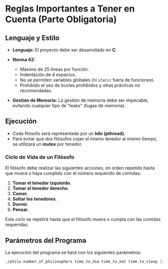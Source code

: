 # Reglas Importantes a Tener en Cuenta (Parte Obligatoria)

## Lenguaje y Estilo

- **Lenguaje:** El proyecto debe ser desarrollado en **C**.
- **Norma 42:**
  - Máximo de 25 líneas por función.
  - Indentación de 4 espacios.
  - No se permiten variables globales (ni `static` fuera de funciones).
  - Prohibido el uso de bucles prohibidos y otras prácticas no recomendadas.

- **Gestión de Memoria:** La gestión de memoria debe ser impecable, evitando cualquier tipo de "leaks" (fugas de memoria).

## Ejecución

- Cada filósofo será representado por un **hilo (pthread)**.
- Para evitar que dos filósofos cojan el mismo tenedor al mismo tiempo, se utilizará un **mutex** por tenedor.

### Ciclo de Vida de un Filósofo

El filósofo debe realizar las siguientes acciones, en orden repetido hasta que muera o haya cumplido con el número requerido de comidas:

1. **Tomar el tenedor izquierdo**.
2. **Tomar el tenedor derecho**.
3. **Comer**.
4. **Soltar los tenedores**.
5. **Dormir**.
6. **Pensar**.

Este ciclo se repetirá hasta que el filósofo muera o cumpla con las comidas requeridas.

## Parámetros del Programa

La ejecución del programa se hará con los siguientes parámetros:

```bash
./philo number_of_philosophers time_to_die time_to_eat time_to_sleep [number_of_times_each_philosopher_must_eat]
